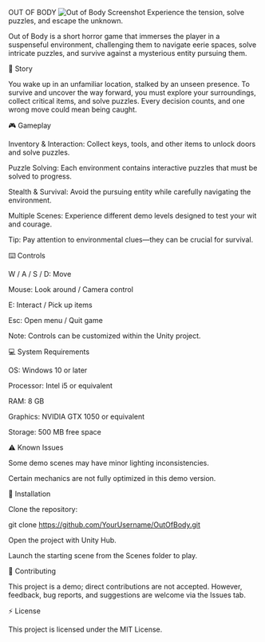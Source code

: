 OUT OF BODY
![Out of Body Screenshot](İndirilenler/  )
Experience the tension, solve puzzles, and escape the unknown.

Out of Body is a short horror game that immerses the player in a suspenseful environment, challenging them to navigate eerie spaces, solve intricate puzzles, and survive against a mysterious entity pursuing them.

📖 Story

You wake up in an unfamiliar location, stalked by an unseen presence. To survive and uncover the way forward, you must explore your surroundings, collect critical items, and solve puzzles. Every decision counts, and one wrong move could mean being caught.

🎮 Gameplay

Inventory & Interaction: Collect keys, tools, and other items to unlock doors and solve puzzles.

Puzzle Solving: Each environment contains interactive puzzles that must be solved to progress.

Stealth & Survival: Avoid the pursuing entity while carefully navigating the environment.

Multiple Scenes: Experience different demo levels designed to test your wit and courage.

Tip: Pay attention to environmental clues—they can be crucial for survival.

⌨️ Controls

W / A / S / D: Move

Mouse: Look around / Camera control

E: Interact / Pick up items

Esc: Open menu / Quit game

Note: Controls can be customized within the Unity project.

💻 System Requirements

OS: Windows 10 or later

Processor: Intel i5 or equivalent

RAM: 8 GB

Graphics: NVIDIA GTX 1050 or equivalent

Storage: 500 MB free space

⚠️ Known Issues

Some demo scenes may have minor lighting inconsistencies.

Certain mechanics are not fully optimized in this demo version.

📂 Installation

Clone the repository:

git clone https://github.com/YourUsername/OutOfBody.git


Open the project with Unity Hub.

Launch the starting scene from the Scenes folder to play.

📝 Contributing

This project is a demo; direct contributions are not accepted. However, feedback, bug reports, and suggestions are welcome via the Issues tab.

⚡ License

This project is licensed under the MIT License.
